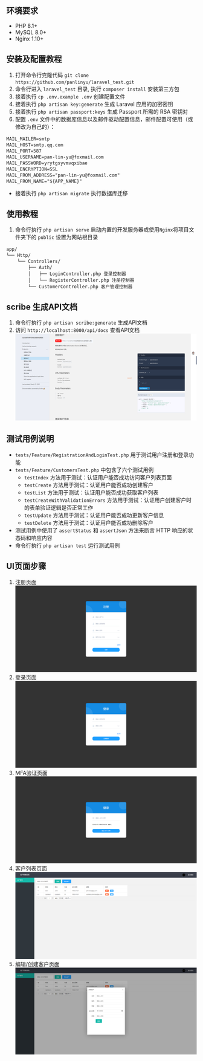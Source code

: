 ## 环境要求
- PHP 8.1+
- MySQL 8.0+
- Nginx 1.10+

## 安装及配置教程
1. 打开命令行克隆代码 `git clone https://github.com/panlinyu/laravel_test.git`
1. 命令行进入 `laravel_test` 目录, 执行 `composer install` 安装第三方包
1. 接着执行 `cp .env.example .env` 创建配置文件
1. 接着执行 `php artisan key:generate` 生成 Laravel 应用的加密密钥
1. 接着执行 `php artisan passport:keys` 生成 Passport 所需的 RSA 密钥对
1. 配置 `.env` 文件中的数据库信息以及邮件驱动配置信息，邮件配置可使用（或修改为自己的）：
```
MAIL_MAILER=smtp
MAIL_HOST=smtp.qq.com
MAIL_PORT=587
MAIL_USERNAME=pan-lin-yu@foxmail.com
MAIL_PASSWORD=yrytgsyvmvqxibae
MAIL_ENCRYPTION=SSL
MAIL_FROM_ADDRESS="pan-lin-yu@foxmail.com"
MAIL_FROM_NAME="${APP_NAME}"
```
- 接着执行 `php artisan migrate` 执行数据库迁移

## 使用教程
1. 命令行执行 `php artisan serve` 启动内置的开发服务器或使用`Nginx`将项目文件夹下的 `public` 设置为网站根目录
```
app/
└── Http/
    └── Controllers/
        ├── Auth/
        │   ├── LoginController.php 登录控制器
        │   └── RegisterController.php 注册控制器
        └── CustomerController.php 客户管理控制器
```

## scribe 生成API文档
1. 命令行执行 `php artisan scribe:generate` 生成API文档
1. 访问 `http://localhost:8000/api/docs` 查看API文档
![示例图片](public/static/example/docs.png)

## 测试用例说明
- `tests/Feature/RegistrationAndLoginTest.php` 用于测试用户注册和登录功能
- `tests/Feature/CustomersTest.php` 中包含了六个测试用例
    - `testIndex` 方法用于测试：认证用户能否成功访问客户列表页面
    - `testCreate` 方法用于测试：认证用户能否成功创建客户
    - `testList` 方法用于测试：认证用户能否成功获取客户列表
    - `testCreateWithValidationErrors` 方法用于测试：认证用户创建客户时的表单验证逻辑是否正常工作
    - `testUpdate` 方法用于测试：认证用户能否成功更新客户信息
    - `testDelete` 方法用于测试：认证用户能否成功删除客户
- 测试用例中使用了 `assertStatus` 和 `assertJson` 方法来断言 HTTP 响应的状态码和响应内容
- 命令行执行 `php artisan test` 运行测试用例

## UI页面步骤
1. 注册页面
![示例图片](public/static/example/register.png)
1. 登录页面
![示例图片](public/static/example/login.png)
1. MFA验证页面
![示例图片](public/static/example/mfa.png)
1. 客户列表页面
![示例图片](public/static/example/customers_list.png)
1. 编辑/创建客户页面
![示例图片](public/static/example/customers_form.png)
